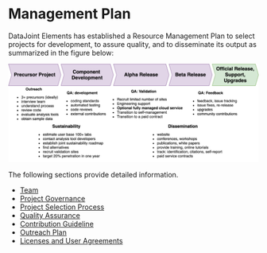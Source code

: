 # Management Plan

DataJoint Elements has established a Resource Management Plan to select projects for
development, to assure quality, and to disseminate its output as summarized in the
figure below:

![Resource Management Plan](../../images/elements-management-plan.png)

The following sections provide detailed information.

- [Team](../team)
- [Project Governance](../governance)
- [Project Selection Process](../selection)
- [Quality Assurance](../quality-assurance)
- [Contribution Guideline](../../../community/contribution)
- [Outreach Plan](../outreach)
- [Licenses and User Agreements](../../../community/licenses)
